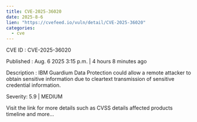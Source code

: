 ```yaml
--- 
title: CVE-2025-36020
date: 2025-8-6
lien: "https://cvefeed.io/vuln/detail/CVE-2025-36020"
categories:
  - cve
---
```


CVE ID : CVE-2025-36020

Published :  Aug. 6
2025
3:15 p.m. | 4 hours
8 minutes ago

Description : IBM Guardium Data Protection could allow a remote attacker to obtain sensitive information due to cleartext transmission of sensitive credential information.

Severity: 5.9 | MEDIUM

Visit the link for more details
such as CVSS details
affected products
timeline
and more...

